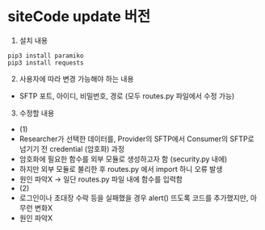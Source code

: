 # siteCode update 버전

1. 설치 내용
```
pip3 install paramiko
pip3 install requests
```

2. 사용자에 따라 변경 가능해야 하는 내용
- SFTP 포트, 아이디, 비밀번호, 경로 (모두 routes.py 파일에서 수정 가능)

3. 수정할 내용
- (1)
- Researcher가 선택한 데이터를, Provider의 SFTP에서 Consumer의 SFTP로 넘기기 전 credential (암호화) 과정
- 암호화에 필요한 함수를 외부 모듈로 생성하고자 함 (security.py 내에)
- 하지만 외부 모듈로 불리한 후 routes.py 에서 import 하니 오류 발생
- 원인 파악X -> 일단 routes.py 파일 내에 함수를 입력함
- (2)
- 로그인이나 초대장 수락 등을 실패했을 경우 alert() 뜨도록 코드를 추가했지만, 아무런 변화X
- 원인 파악X